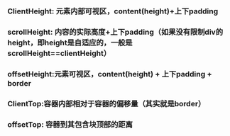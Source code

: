 ### ClientHeight: 元素内部可视区，content(height)+上下padding

### scrollHeight: 内容的实际高度+上下padding（如果没有限制div的height，即height是自适应的，一般是scrollHeight==clientHeight）

### offsetHeight:元素可视区，content(height) + 上下padding + border

### ClientTop:容器内部相对于容器的偏移量（其实就是border）

### offsetTop: 容器到其包含块顶部的距离